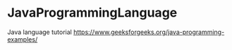 # JavaProgrammingLanguage
Java language tutorial
https://www.geeksforgeeks.org/java-programming-examples/
